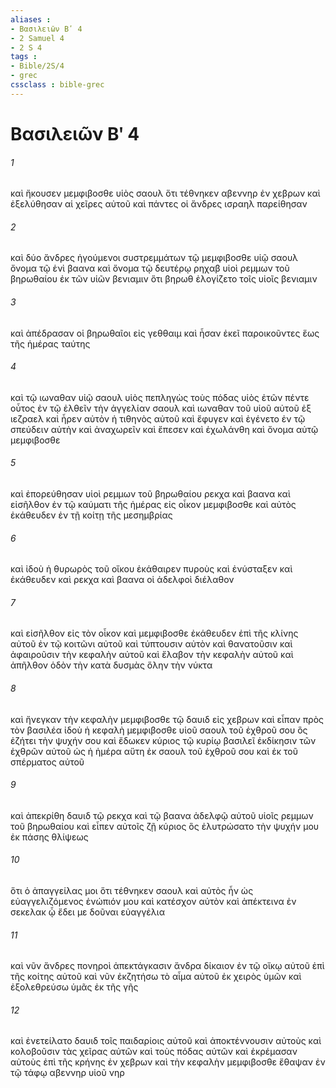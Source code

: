 ```yaml
---
aliases : 
- Βασιλειῶν Βʹ 4
- 2 Samuel 4
- 2 S 4
tags : 
- Bible/2S/4
- grec
cssclass : bible-grec
---
```


# Βασιλειῶν Βʹ 4

###### 1
καὶ ἤκουσεν μεμφιβοσθε υἱὸς σαουλ ὅτι τέθνηκεν αβεννηρ ἐν χεβρων καὶ ἐξελύθησαν αἱ χεῖρες αὐτοῦ καὶ πάντες οἱ ἄνδρες ισραηλ παρείθησαν
###### 2
καὶ δύο ἄνδρες ἡγούμενοι συστρεμμάτων τῷ μεμφιβοσθε υἱῷ σαουλ ὄνομα τῷ ἑνὶ βαανα καὶ ὄνομα τῷ δευτέρῳ ρηχαβ υἱοὶ ρεμμων τοῦ βηρωθαίου ἐκ τῶν υἱῶν βενιαμιν ὅτι βηρωθ ἐλογίζετο τοῖς υἱοῖς βενιαμιν
###### 3
καὶ ἀπέδρασαν οἱ βηρωθαῖοι εἰς γεθθαιμ καὶ ἦσαν ἐκεῖ παροικοῦντες ἕως τῆς ἡμέρας ταύτης
###### 4
καὶ τῷ ιωναθαν υἱῷ σαουλ υἱὸς πεπληγὼς τοὺς πόδας υἱὸς ἐτῶν πέντε οὗτος ἐν τῷ ἐλθεῖν τὴν ἀγγελίαν σαουλ καὶ ιωναθαν τοῦ υἱοῦ αὐτοῦ ἐξ ιεζραελ καὶ ἦρεν αὐτὸν ἡ τιθηνὸς αὐτοῦ καὶ ἔφυγεν καὶ ἐγένετο ἐν τῷ σπεύδειν αὐτὴν καὶ ἀναχωρεῖν καὶ ἔπεσεν καὶ ἐχωλάνθη καὶ ὄνομα αὐτῷ μεμφιβοσθε
###### 5
καὶ ἐπορεύθησαν υἱοὶ ρεμμων τοῦ βηρωθαίου ρεκχα καὶ βαανα καὶ εἰσῆλθον ἐν τῷ καύματι τῆς ἡμέρας εἰς οἶκον μεμφιβοσθε καὶ αὐτὸς ἐκάθευδεν ἐν τῇ κοίτῃ τῆς μεσημβρίας
###### 6
καὶ ἰδοὺ ἡ θυρωρὸς τοῦ οἴκου ἐκάθαιρεν πυροὺς καὶ ἐνύσταξεν καὶ ἐκάθευδεν καὶ ρεκχα καὶ βαανα οἱ ἀδελφοὶ διέλαθον
###### 7
καὶ εἰσῆλθον εἰς τὸν οἶκον καὶ μεμφιβοσθε ἐκάθευδεν ἐπὶ τῆς κλίνης αὐτοῦ ἐν τῷ κοιτῶνι αὐτοῦ καὶ τύπτουσιν αὐτὸν καὶ θανατοῦσιν καὶ ἀφαιροῦσιν τὴν κεφαλὴν αὐτοῦ καὶ ἔλαβον τὴν κεφαλὴν αὐτοῦ καὶ ἀπῆλθον ὁδὸν τὴν κατὰ δυσμὰς ὅλην τὴν νύκτα
###### 8
καὶ ἤνεγκαν τὴν κεφαλὴν μεμφιβοσθε τῷ δαυιδ εἰς χεβρων καὶ εἶπαν πρὸς τὸν βασιλέα ἰδοὺ ἡ κεφαλὴ μεμφιβοσθε υἱοῦ σαουλ τοῦ ἐχθροῦ σου ὃς ἐζήτει τὴν ψυχήν σου καὶ ἔδωκεν κύριος τῷ κυρίῳ βασιλεῖ ἐκδίκησιν τῶν ἐχθρῶν αὐτοῦ ὡς ἡ ἡμέρα αὕτη ἐκ σαουλ τοῦ ἐχθροῦ σου καὶ ἐκ τοῦ σπέρματος αὐτοῦ
###### 9
καὶ ἀπεκρίθη δαυιδ τῷ ρεκχα καὶ τῷ βαανα ἀδελφῷ αὐτοῦ υἱοῖς ρεμμων τοῦ βηρωθαίου καὶ εἶπεν αὐτοῖς ζῇ κύριος ὃς ἐλυτρώσατο τὴν ψυχήν μου ἐκ πάσης θλίψεως
###### 10
ὅτι ὁ ἀπαγγείλας μοι ὅτι τέθνηκεν σαουλ καὶ αὐτὸς ἦν ὡς εὐαγγελιζόμενος ἐνώπιόν μου καὶ κατέσχον αὐτὸν καὶ ἀπέκτεινα ἐν σεκελακ ᾧ ἔδει με δοῦναι εὐαγγέλια
###### 11
καὶ νῦν ἄνδρες πονηροὶ ἀπεκτάγκασιν ἄνδρα δίκαιον ἐν τῷ οἴκῳ αὐτοῦ ἐπὶ τῆς κοίτης αὐτοῦ καὶ νῦν ἐκζητήσω τὸ αἷμα αὐτοῦ ἐκ χειρὸς ὑμῶν καὶ ἐξολεθρεύσω ὑμᾶς ἐκ τῆς γῆς
###### 12
καὶ ἐνετείλατο δαυιδ τοῖς παιδαρίοις αὐτοῦ καὶ ἀποκτέννουσιν αὐτοὺς καὶ κολοβοῦσιν τὰς χεῖρας αὐτῶν καὶ τοὺς πόδας αὐτῶν καὶ ἐκρέμασαν αὐτοὺς ἐπὶ τῆς κρήνης ἐν χεβρων καὶ τὴν κεφαλὴν μεμφιβοσθε ἔθαψαν ἐν τῷ τάφῳ αβεννηρ υἱοῦ νηρ
